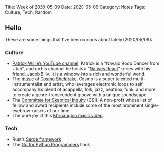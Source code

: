 Title: Week of 2020-05-09
Date: 2020-05-09
Category: Notes
Tags: Culture, Tech, Random


## Hello

These are some things that I've been curious about lately (2020/05/09):

### Culture
* [Patrick Willie’s YouTube channel](https://www.youtube.com/user/MagikDragon/about). Patrick is a “Navajo Hoop Dancer from Utah”, and on his channel he hosts a “[Natives React](https://www.youtube.com/watch?v=9CKphsu9M-U)” series with his friend, Jacob Billy. It is a window into a rich and wonderful world.
* The [music](https://www.youtube.com/watch?v=11vHDlFByPg) of [Cosmo Sheldrake](https://en.wikipedia.org/wiki/Cosmo_Sheldrake). Cosmo is a super talented multi-instrumentalist and artist, who leverages electronic loops to self accompany his blend of acappella, folk, jazz, beatbox, funk, and more, to create a genre-transcendent groove with a unique soundscape.
* The [Committee for Skeptical Inquiry](https://en.wikipedia.org/wiki/Committee_for_Skeptical_Inquiry) (CSI). A non-profit whose list of fellow and award recipients include some of the most prominent single-eyebrow-raisers of our time.
* The pure joy of this [Khruangbin music video](https://youtu.be/oc50wHexbwg).

### Tech

* Rust’s [Serde framework](https://serde.rs/)
* The [Go for Python Programmers](https://golang-for-python-programmers.readthedocs.io/en/latest/) book
